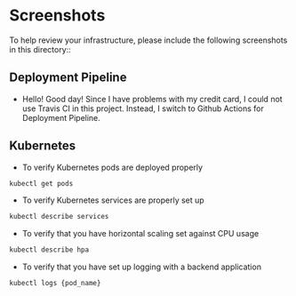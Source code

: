 # Screenshots
To help review your infrastructure, please include the following screenshots in this directory::

## Deployment Pipeline
* Hello! Good day! Since I have problems with my credit card, I could not use Travis CI in this project. Instead, I switch to Github Actions for Deployment Pipeline.
## Kubernetes
* To verify Kubernetes pods are deployed properly
```bash
kubectl get pods
```
* To verify Kubernetes services are properly set up
```bash
kubectl describe services
```
* To verify that you have horizontal scaling set against CPU usage
```bash
kubectl describe hpa
```
* To verify that you have set up logging with a backend application
```bash
kubectl logs {pod_name}
```